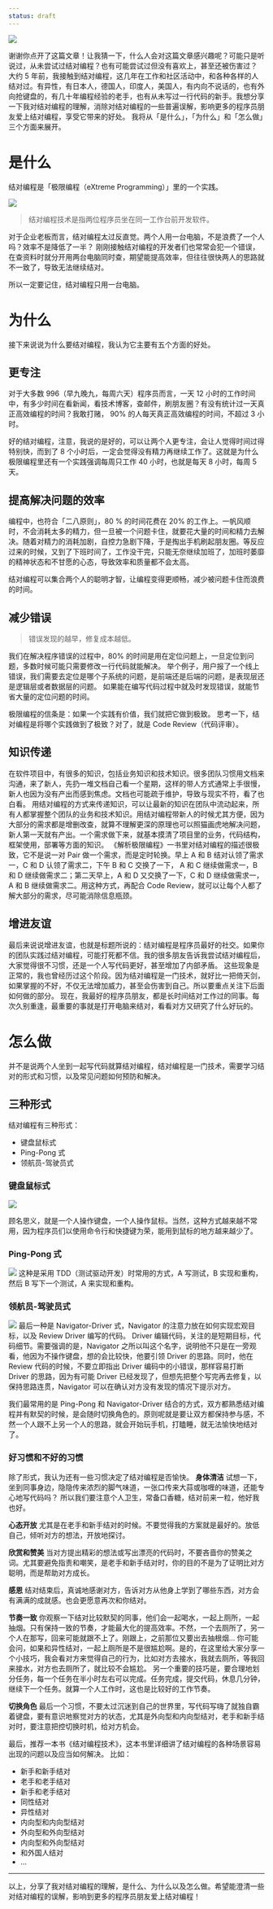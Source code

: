 ```yaml
---
status: draft
---
```

![](./_image/2017-03-30-07-16-35.png)

谢谢你点开了这篇文章！让我猜一下，什么人会对这篇文章感兴趣呢？可能只是听说过，从未尝试过结对编程？也有可能尝试过但没有喜欢上，甚至还被伤害过？
大约 5 年前，我接触到结对编程，这几年在工作和社区活动中，和各种各样的人结对过。有异性，有日本人，德国人，印度人，美国人，有内向不说话的，也有外向抢键盘的，有几十年编程经验的老手，也有从未写过一行代码的新手。我想分享一下我对结对编程的理解，消除对结对编程的一些普遍误解，影响更多的程序员朋友爱上结对编程，享受它带来的好处。
我将从「是什么」，「为什么」和「怎么做」三个方面来展开。

# 是什么
结对编程是「极限编程（eXtreme Programming）」里的一个实践。



![](./_image/2017-04-14-09-30-50.jpg)



>结对编程技术是指两位程序员坐在同一工作台前开发软件。


对于企业老板而言，结对编程太过反直觉。两个人用一台电脑，不是浪费了一个人吗？效率不是降低了一半？
刚刚接触结对编程的开发者们也常常会犯一个错误，在查资料时就分开用两台电脑同时查，期望能提高效率，但往往很快两人的思路就不一致了，导致无法继续结对。

所以一定要记住，结对编程只用一台电脑。

# 为什么
接下来说说为什么要结对编程，我认为它主要有五个方面的好处。

## 更专注
对于大多数 996（早九晚九，每周六天）程序员而言，一天 12 小时的工作时间中，有多少时间在看新闻，看技术博客，查邮件，刷朋友圈？有没有统计过一天真正高效编程的时间？我敢打赌， 90% 的人每天真正高效编程的时间，不超过 3 小时。

好的结对编程，注意，我说的是好的，可以让两个人更专注，会让人觉得时间过得特别快，而到了 8 个小时后，一定会觉得没有精力再继续工作了。这就是为什么极限编程里还有一个实践强调每周只工作 40 小时，也就是每天 8 小时，每周 5 天。

## 提高解决问题的效率
编程中，也符合「二八原则」，80 % 的时间花费在 20% 的工作上。一帆风顺时，不会消耗太多的精力，但一旦被一个问题卡住，就要花大量的时间和精力去解决。随着对精力的消耗加剧，自控力急剧下降，于是掏出手机刷起朋友圈。等反应过来的时候，又到了下班时间了，工作没干完，只能无奈继续加班了，加班时萎靡的精神状态和不甘愿的心态，导致效率和质量都不会太高。

结对编程可以集合两个人的聪明才智，让编程变得更顺畅，减少被问题卡住而浪费的时间。

## 减少错误
>错误发现的越早，修复成本越低。

我们在解决程序错误的过程中，80% 的时间是用在定位问题上，一旦定位到问题，多数时候可能只需要修改一行代码就能解决。
举个例子，用户报了一个线上错误，我们需要去定位是哪个子系统的问题，是前端还是后端的问题，是表现层还是逻辑层或者数据层的问题。
如果能在编写代码过程中就及时发现错误，就能节省大量的定位问题的时间。

极限编程的信条是：如果一个实践有价值，我们就把它做到极致。
思考一下，结对编程是将哪个实践做到了极致？对了，就是 Code Review（代码评审）。

## 知识传递
在软件项目中，有很多的知识，包括业务知识和技术知识。很多团队习惯用文档来沟通，来了新人，先扔一堆文档自己看一个星期，这样的带人方式通常上手很慢，新人也因为没有产出而感到焦虑。文档也可能疏于维护，导致与现实不符，看了也白看。
用结对编程的方式来传递知识，可以让最新的知识在团队中流动起来，所有人都掌握整个团队的业务和技术知识。用结对编程带新人的时候尤其方便，因为大部分的需求都是增删改查，就算不理解更深的原理也可以照猫画虎地解决问题，新人第一天就有产出。一个需求做下来，就基本摸清了项目里的业务，代码结构，框架使用，部署等方面的知识。
《解析极限编程》一书里对结对编程的描述很极致，它不是说一对 Pair 做一个需求，而是定时轮换。早上 A 和 B 结对认领了需求一，C 和 D 认领了需求二，下午 B 和 C 交换了一下， A 和 C 继续做需求一，B 和 D 继续做需求二；第二天早上，A 和 D 又交换了一下，C 和 D 继续做需求一，A 和 B 继续做需求二。用这种方式，再配合 Code Review，就可以让每个人都了解大部分的需求，尽可能消除信息瓶颈。

## 增进友谊
最后来说说增进友谊，也就是标题所说的：结对编程是程序员最好的社交。如果你的团队实践过结对编程，可能打死都不信。我的很多朋友告诉我尝试结对编程后，大家觉得很不习惯，还是一个人写代码更好，甚至增加了内部矛盾。
这些现象是正常的，我也曾经历过这个阶段。因为结对编程是一门技术，就好比一把倚天剑，如果掌握的不好，不仅无法增加威力，甚至会伤害到自己。所以要重点关注下后面如何做的部分。
现在，我最好的程序员朋友，都是长时间结对工作过的同事。每次久别重逢，最重要的事就是打开电脑来结对，看看对方又研究了什么好玩的。

# 怎么做
并不是说两个人坐到一起写代码就算结对编程，结对编程是一门技术，需要学习结对的形式和习惯，以及常见问题如何预防和解决。

## 三种形式
结对编程有三种形式：
* 键盘鼠标式
* Ping-Pong 式
* 领航员-驾驶员式

### 键盘鼠标式

![](./_image/2017-04-14-07-51-02.png)

顾名思义，就是一个人操作键盘，一个人操作鼠标。当然，这种方式越来越不常用，因为程序员们以使用命令行和快捷键为荣，能用到鼠标的地方越来越少了。

### Ping-Pong 式

![](./_image/2017-04-14-07-51-10.png)
这种是采用 TDD（测试驱动开发）时常用的方式，A 写测试，B 实现和重构，然后 B 写下一个测试，A 来实现和重构。

### 领航员-驾驶员式

![](./_image/2017-04-14-07-52-29.jpg)
最后一种是 Navigator-Driver 式，Navigator 的注意力放在如何实现宏观目标，以及 Review Driver 编写的代码。 Driver 编辑代码，关注的是短期目标，代码细节。需要强调的是，Navigator 之所以叫这个名字，说明他不只是在一旁观看，他因为不操作键盘，想的会比较快，他要引领 Driver 的思路。同时，他在 Review 代码的时候，不要立即指出 Driver  编码中的小错误，那样容易打断 Driver 的思路，因为有可能 Driver 已经发现了，但想先把整个写完再去修复，以保持思路连贯，Navigator 可以在确认对方没有发现的情况下提示对方。

我们最常用的是 Ping-Pong 和 Navigator-Driver 结合的方式，双方都熟悉结对编程并有默契的时候，是会随时切换角色的。原则呢就是要让双方都保持参与感，不然一个人跟不上另一个人的思路，就会开始玩手机，打瞌睡，就无法愉快地结对了。

### 好习惯和不好的习惯
除了形式，我认为还有一些习惯决定了结对编程是否愉快。
**身体清洁**
试想一下，坐到同事身边，隐隐传来浓烈的脚气味道，一张口传来大蒜或咖喱的味道，还能专心地写代码吗？
所以我们要注意个人卫生，常备口香糖，结对前来一粒，他好我也好。

**心态开放**
尤其是在老手和新手结对的时候。不要觉得我的方案就是最好的。放低自己，倾听对方的想法，开放地探讨。

**欣赏和赞美**
当对方提出精彩的想法或写出漂亮的代码时，不要吝啬你的赞美之词。尤其要避免指责和嘲笑，是老手和新手结对时，你的目的不是为了证明比对方聪明，而是帮助对方成长。

**感恩**
结对结束后，真诚地感谢对方，告诉对方从他身上学到了哪些东西，对方会有满满的成就感。也会更愿意再次和你结对。

**节奏一致**
你观察一下结对比较默契的同事，他们会一起喝水，一起上厕所，一起抽烟。只有保持一致的节奏，才能最大化的提高效率。不然，一个去厕所了，另一个人在那写，回来可能就跟不上了。刚跟上，之前那位又要出去抽根烟...
你可能会问，如果和异性结对，一起上厕所是不是很尴尬啊。是的，在这里给大家分享一个小技巧，我会看对方来觉得自己的行为，比如对方去接水，我就去厕所，等我回来接水，对方也去厕所了，就比较不会尴尬。
另一个重要的技巧是，要合理地划分任务，每一个任务在半小时左右可以完成。任务完成，提交代码，休息几分钟，继续下一个任务。就算一个人工作时，这也是比较好的工作节奏。

**切换角色**
最后一个习惯，不要太过沉迷到自己的世界里，写代码写嗨了就独自霸着键盘，要有意识地察觉对方的状态，尤其是外向型和内向型结对，老手和新手结对时，要注意把控切换时机，给对方机会。

最后，推荐一本书《结对编程技术》，这本书里详细讲了结对编程的各种场景容易出现的问题以及应当如何解决。
比如：
* 新手和新手结对
* 老手和老手结对
* 新手和老手结对
* 同性结对
* 异性结对
* 内向型和内向型结对
* 外向型和外向型结对
* 内向型和外向型结对
* 和外国人结对
* ...

---

以上，分享了我对结对编程的理解，是什么、为什么以及怎么做。希望能澄清一些对结对编程的误解，影响到更多的程序员朋友爱上结对编程！